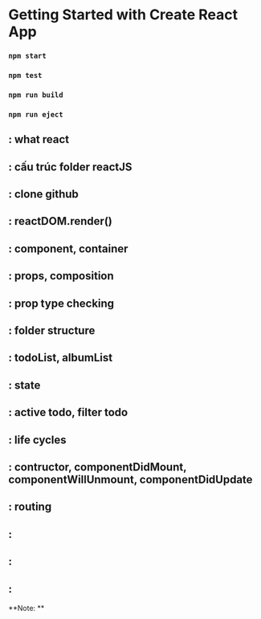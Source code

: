 # Getting Started with Create React App

### `npm start`

### `npm test`

### `npm run build`

### `npm run eject`

## : what react

## : cấu trúc folder reactJS

## : clone github

## : reactDOM.render()

## : component, container

## : props, composition

## : prop type checking

## : folder structure

## : todoList, albumList

## : state

## : active todo, filter todo

## : life cycles

## : contructor, componentDidMount, componentWillUnmount, componentDidUpdate

## : routing

## :

## :

## :

**Note: **
